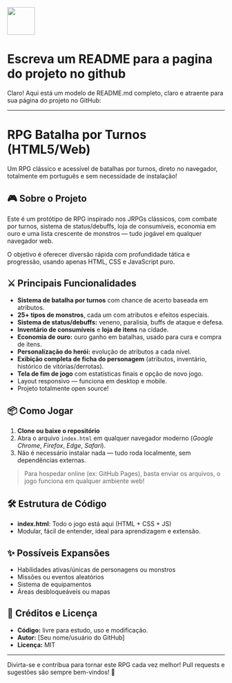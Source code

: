 <img src="https://r2cdn.perplexity.ai/pplx-full-logo-primary-dark%402x.png" style="height:64px;margin-right:32px"/>

# Escreva um README para a pagina do projeto no github

Claro! Aqui está um modelo de README.md completo, claro e atraente para sua página do projeto no GitHub:

***

# RPG Batalha por Turnos (HTML5/Web)

Um RPG clássico e acessível de batalhas por turnos, direto no navegador, totalmente em português e sem necessidade de instalação!

## 🎮 Sobre o Projeto

Este é um protótipo de RPG inspirado nos JRPGs clássicos, com combate por turnos, sistema de status/debuffs, loja de consumíveis, economia em ouro e uma lista crescente de monstros ― tudo jogável em qualquer navegador web.

O objetivo é oferecer diversão rápida com profundidade tática e progressão, usando apenas HTML, CSS e JavaScript puro.

## ⚔️ Principais Funcionalidades

- **Sistema de batalha por turnos** com chance de acerto baseada em atributos.
- **25+ tipos de monstros**, cada um com atributos e efeitos especiais.
- **Sistema de status/debuffs:** veneno, paralisia, buffs de ataque e defesa.
- **Inventário de consumíveis** e **loja de itens** na cidade.
- **Economia de ouro:** ouro ganho em batalhas, usado para cura e compra de itens.
- **Personalização do herói:** evolução de atributos a cada nível.
- **Exibição completa de ficha do personagem** (atributos, inventário, histórico de vitórias/derrotas).
- **Tela de fim de jogo** com estatísticas finais e opção de novo jogo.
- Layout responsivo ― funciona em desktop e mobile.
- Projeto totalmente open source!


## 📦 Como Jogar

1. **Clone ou baixe o repositório**
2. Abra o arquivo `index.html` em qualquer navegador moderno (*Google Chrome*, *Firefox*, *Edge*, *Safari*).
3. Não é necessário instalar nada ― tudo roda localmente, sem dependências externas.

> Para hospedar online (ex: GitHub Pages), basta enviar os arquivos, o jogo funciona em qualquer ambiente web!

## 🛠️ Estrutura de Código

- **index.html**: Todo o jogo está aqui (HTML + CSS + JS)
- Modular, fácil de entender, ideal para aprendizagem e extensão.


## ✨ Possíveis Expansões

- Habilidades ativas/únicas de personagens ou monstros
- Missões ou eventos aleatórios
- Sistema de equipamentos
- Áreas desbloqueáveis ou mapas


## 📢 Créditos e Licença

- **Código:** livre para estudo, uso e modificação.
- **Autor:** [Seu nome/usuário do GitHub]
- **Licença:** MIT

***

Divirta-se e contribua para tornar este RPG cada vez melhor!
Pull requests e sugestões são sempre bem-vindos! 🚀

